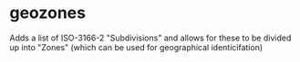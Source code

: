 # geozones
Adds a list of ISO-3166-2 "Subdivisions" and allows for these to be divided up into "Zones" (which can be used for geographical identicifation)
